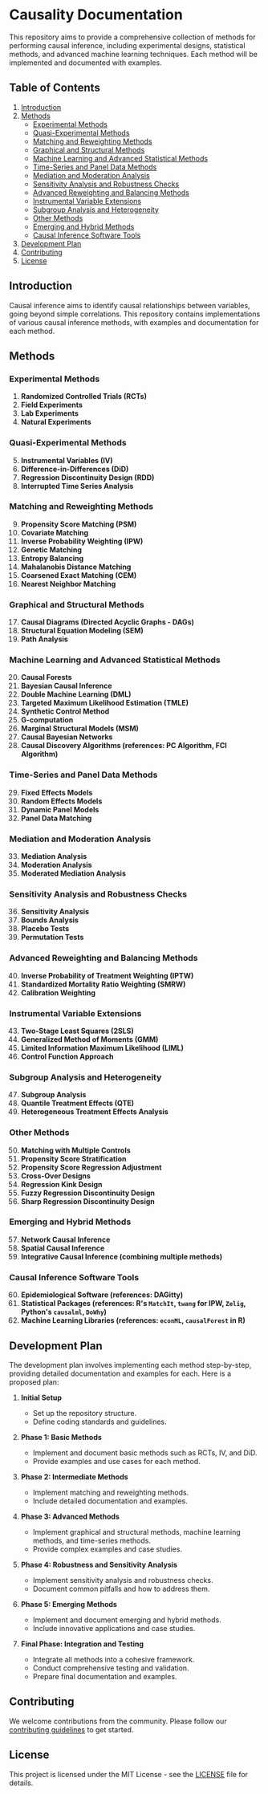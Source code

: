 # Causality Documentation

This repository aims to provide a comprehensive collection of methods for performing causal inference, including experimental designs, statistical methods, and advanced machine learning techniques. Each method will be implemented and documented with examples.

## Table of Contents

1. [Introduction](#introduction)
2. [Methods](#methods)
    - [Experimental Methods](#experimental-methods)
    - [Quasi-Experimental Methods](#quasi-experimental-methods)
    - [Matching and Reweighting Methods](#matching-and-reweighting-methods)
    - [Graphical and Structural Methods](#graphical-and-structural-methods)
    - [Machine Learning and Advanced Statistical Methods](#machine-learning-and-advanced-statistical-methods)
    - [Time-Series and Panel Data Methods](#time-series-and-panel-data-methods)
    - [Mediation and Moderation Analysis](#mediation-and-moderation-analysis)
    - [Sensitivity Analysis and Robustness Checks](#sensitivity-analysis-and-robustness-checks)
    - [Advanced Reweighting and Balancing Methods](#advanced-reweighting-and-balancing-methods)
    - [Instrumental Variable Extensions](#instrumental-variable-extensions)
    - [Subgroup Analysis and Heterogeneity](#subgroup-analysis-and-heterogeneity)
    - [Other Methods](#other-methods)
    - [Emerging and Hybrid Methods](#emerging-and-hybrid-methods)
    - [Causal Inference Software Tools](#causal-inference-software-tools)
3. [Development Plan](#development-plan)
4. [Contributing](#contributing)
5. [License](#license)

## Introduction

Causal inference aims to identify causal relationships between variables, going beyond simple correlations. This repository contains implementations of various causal inference methods, with examples and documentation for each method.

## Methods

### Experimental Methods
1. **Randomized Controlled Trials (RCTs)**
2. **Field Experiments**
3. **Lab Experiments**
4. **Natural Experiments**

### Quasi-Experimental Methods
5. **Instrumental Variables (IV)**
6. **Difference-in-Differences (DiD)**
7. **Regression Discontinuity Design (RDD)**
8. **Interrupted Time Series Analysis**

### Matching and Reweighting Methods
9. **Propensity Score Matching (PSM)**
10. **Covariate Matching**
11. **Inverse Probability Weighting (IPW)**
12. **Genetic Matching**
13. **Entropy Balancing**
14. **Mahalanobis Distance Matching**
15. **Coarsened Exact Matching (CEM)**
16. **Nearest Neighbor Matching**

### Graphical and Structural Methods
17. **Causal Diagrams (Directed Acyclic Graphs - DAGs)**
18. **Structural Equation Modeling (SEM)**
19. **Path Analysis**

### Machine Learning and Advanced Statistical Methods
20. **Causal Forests**
21. **Bayesian Causal Inference**
22. **Double Machine Learning (DML)**
23. **Targeted Maximum Likelihood Estimation (TMLE)**
24. **Synthetic Control Method**
25. **G-computation**
26. **Marginal Structural Models (MSM)**
27. **Causal Bayesian Networks**
28. **Causal Discovery Algorithms (references: PC Algorithm, FCI Algorithm)**

### Time-Series and Panel Data Methods
29. **Fixed Effects Models**
30. **Random Effects Models**
31. **Dynamic Panel Models**
32. **Panel Data Matching**

### Mediation and Moderation Analysis
33. **Mediation Analysis**
34. **Moderation Analysis**
35. **Moderated Mediation Analysis**

### Sensitivity Analysis and Robustness Checks
36. **Sensitivity Analysis**
37. **Bounds Analysis**
38. **Placebo Tests**
39. **Permutation Tests**

### Advanced Reweighting and Balancing Methods
40. **Inverse Probability of Treatment Weighting (IPTW)**
41. **Standardized Mortality Ratio Weighting (SMRW)**
42. **Calibration Weighting**

### Instrumental Variable Extensions
43. **Two-Stage Least Squares (2SLS)**
44. **Generalized Method of Moments (GMM)**
45. **Limited Information Maximum Likelihood (LIML)**
46. **Control Function Approach**

### Subgroup Analysis and Heterogeneity
47. **Subgroup Analysis**
48. **Quantile Treatment Effects (QTE)**
49. **Heterogeneous Treatment Effects Analysis**

### Other Methods
50. **Matching with Multiple Controls**
51. **Propensity Score Stratification**
52. **Propensity Score Regression Adjustment**
53. **Cross-Over Designs**
54. **Regression Kink Design**
55. **Fuzzy Regression Discontinuity Design**
56. **Sharp Regression Discontinuity Design**

### Emerging and Hybrid Methods
57. **Network Causal Inference**
58. **Spatial Causal Inference**
59. **Integrative Causal Inference (combining multiple methods)**

### Causal Inference Software Tools
60. **Epidemiological Software (references: DAGitty)**
61. **Statistical Packages (references: R's `MatchIt`, `twang` for IPW, `Zelig`, Python's `causalml`, `DoWhy`)**
62. **Machine Learning Libraries (references: `econML`, `causalForest` in R)**

## Development Plan

The development plan involves implementing each method step-by-step, providing detailed documentation and examples for each. Here is a proposed plan:

1. **Initial Setup**
    - Set up the repository structure.
    - Define coding standards and guidelines.

2. **Phase 1: Basic Methods**
    - Implement and document basic methods such as RCTs, IV, and DiD.
    - Provide examples and use cases for each method.

3. **Phase 2: Intermediate Methods**
    - Implement matching and reweighting methods.
    - Include detailed documentation and examples.

4. **Phase 3: Advanced Methods**
    - Implement graphical and structural methods, machine learning methods, and time-series methods.
    - Provide complex examples and case studies.

5. **Phase 4: Robustness and Sensitivity Analysis**
    - Implement sensitivity analysis and robustness checks.
    - Document common pitfalls and how to address them.

6. **Phase 5: Emerging Methods**
    - Implement and document emerging and hybrid methods.
    - Include innovative applications and case studies.

7. **Final Phase: Integration and Testing**
    - Integrate all methods into a cohesive framework.
    - Conduct comprehensive testing and validation.
    - Prepare final documentation and examples.

## Contributing

We welcome contributions from the community. Please follow our [contributing guidelines](CONTRIBUTING.md) to get started.

## License

This project is licensed under the MIT License - see the [LICENSE](LICENSE) file for details.
